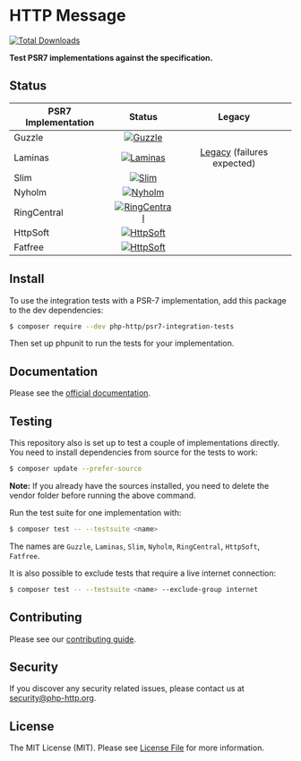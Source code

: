 # HTTP Message

[![Total Downloads](https://img.shields.io/packagist/dt/php-http/psr7-integration-tests.svg?style=flat-square)](https://packagist.org/packages/php-http/psr7-integration-tests)

**Test PSR7 implementations against the specification.**

## Status

| PSR7 Implementation |                                                                                                 Status                                                                                                 |                                                        Legacy                                                         |
|---------------------|:------------------------------------------------------------------------------------------------------------------------------------------------------------------------------------------------------:|:---------------------------------------------------------------------------------------------------------------------:|
| Guzzle              |        [![Guzzle](https://github.com/php-http/psr7-integration-tests/actions/workflows/guzzle.yml/badge.svg)](https://github.com/php-http/psr7-integration-tests/actions/workflows/guzzle.yml)         |
| Laminas             |       [![Laminas](https://github.com/php-http/psr7-integration-tests/actions/workflows/laminas.yml/badge.svg)](https://github.com/php-http/psr7-integration-tests/actions/workflows/laminas.yml)       | [Legacy](https://github.com/php-http/psr7-integration-tests/actions/workflows/laminas-legacy.yml) (failures expected) |
| Slim                |           [![Slim](https://github.com/php-http/psr7-integration-tests/actions/workflows/slim.yml/badge.svg)](https://github.com/php-http/psr7-integration-tests/actions/workflows/slim.yml)            |
| Nyholm              |        [![Nyholm](https://github.com/php-http/psr7-integration-tests/actions/workflows/nyholm.yml/badge.svg)](https://github.com/php-http/psr7-integration-tests/actions/workflows/nyholm.yml)         |
| RingCentral         | [![RingCentral](https://github.com/php-http/psr7-integration-tests/actions/workflows/ringcentral.yml/badge.svg)](https://github.com/php-http/psr7-integration-tests/actions/workflows/ringcentral.yml) |
| HttpSoft            |     [![HttpSoft](https://github.com/php-http/psr7-integration-tests/actions/workflows/httpsoft.yml/badge.svg)](https://github.com/php-http/psr7-integration-tests/actions/workflows/httpsoft.yml)      |
| Fatfree             |      [![HttpSoft](https://github.com/php-http/psr7-integration-tests/actions/workflows/fatfree.yml/badge.svg)](https://github.com/php-http/psr7-integration-tests/actions/workflows/fatfree.yml)       |

## Install

To use the integration tests with a PSR-7 implementation, add this package to the dev dependencies:

``` bash
$ composer require --dev php-http/psr7-integration-tests
```

Then set up phpunit to run the tests for your implementation.

## Documentation

Please see the [official documentation](http://docs.php-http.org/en/latest).


## Testing

This repository also is set up to test a couple of implementations directly. You need to install dependencies from source for the tests to work:

``` bash
$ composer update --prefer-source
```

**Note:** If you already have the sources installed, you need to delete the vendor folder before running the above command.

Run the test suite for one implementation with:

``` bash
$ composer test -- --testsuite <name>
```

The names are `Guzzle`, `Laminas`, `Slim`, `Nyholm`, `RingCentral`, `HttpSoft`, `Fatfree`.

It is also possible to exclude tests that require a live internet connection:

``` bash
$ composer test -- --testsuite <name> --exclude-group internet
```

## Contributing

Please see our [contributing guide](http://docs.php-http.org/en/latest/development/contributing.html).

## Security

If you discover any security related issues, please contact us at [security@php-http.org](mailto:security@php-http.org).

## License

The MIT License (MIT). Please see [License File](LICENSE) for more information.
